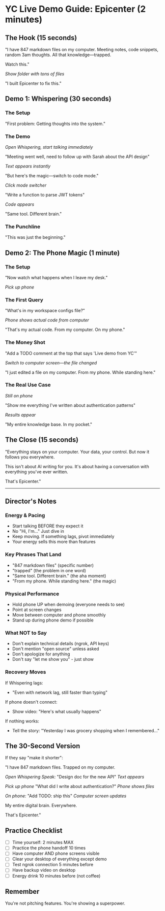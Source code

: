 # YC Live Demo Guide: Epicenter (2 minutes)

## The Hook (15 seconds)
"I have 847 markdown files on my computer. Meeting notes, code snippets, random 3am thoughts. All that knowledge—trapped.

Watch this."

*Show folder with tons of files*

"I built Epicenter to fix this."

## Demo 1: Whispering (30 seconds)

### The Setup
"First problem: Getting thoughts into the system."

### The Demo
*Open Whispering, start talking immediately*

"Meeting went well, need to follow up with Sarah about the API design"

*Text appears instantly*

"But here's the magic—switch to code mode."

*Click mode switcher*

"Write a function to parse JWT tokens"

*Code appears*

"Same tool. Different brain."

### The Punchline
"This was just the beginning."

## Demo 2: The Phone Magic (1 minute)

### The Setup
"Now watch what happens when I leave my desk."

*Pick up phone*

### The First Query
"What's in my workspace configs file?"

*Phone shows actual code from computer*

"That's my actual code. From my computer. On my phone."

### The Money Shot
"Add a TODO comment at the top that says 'Live demo from YC'"

*Switch to computer screen—the file changed*

"I just edited a file on my computer. From my phone. While standing here."

### The Real Use Case
*Still on phone*

"Show me everything I've written about authentication patterns"

*Results appear*

"My entire knowledge base. In my pocket."

## The Close (15 seconds)

"Everything stays on your computer. Your data, your control. But now it follows you everywhere.

This isn't about AI writing for you. It's about having a conversation with everything you've ever written.

That's Epicenter."

---

## Director's Notes

### Energy & Pacing
- Start talking BEFORE they expect it
- No "Hi, I'm..." Just dive in
- Keep moving. If something lags, pivot immediately
- Your energy sells this more than features

### Key Phrases That Land
- "847 markdown files" (specific number)
- "trapped" (the problem in one word)
- "Same tool. Different brain." (the aha moment)
- "From my phone. While standing here." (the magic)

### Physical Performance
- Hold phone UP when demoing (everyone needs to see)
- Point at screen changes
- Move between computer and phone smoothly
- Stand up during phone demo if possible

### What NOT to Say
- Don't explain technical details (ngrok, API keys)
- Don't mention "open source" unless asked
- Don't apologize for anything
- Don't say "let me show you" - just show

### Recovery Moves
If Whispering lags:
- "Even with network lag, still faster than typing"

If phone doesn't connect:
- Show video: "Here's what usually happens"

If nothing works:
- Tell the story: "Yesterday I was grocery shopping when I remembered..."

## The 30-Second Version
If they say "make it shorter":

"I have 847 markdown files. Trapped on my computer.

*Open Whispering*
*Speak:* "Design doc for the new API"
*Text appears*

*Pick up phone*
"What did I write about authentication?"
*Phone shows files*

*On phone:* "Add TODO: ship this"
*Computer screen updates*

My entire digital brain. Everywhere.

That's Epicenter."

## Practice Checklist
- [ ] Time yourself: 2 minutes MAX
- [ ] Practice the phone handoff 10 times
- [ ] Have computer AND phone screens visible
- [ ] Clear your desktop of everything except demo
- [ ] Test ngrok connection 5 minutes before
- [ ] Have backup video on desktop
- [ ] Energy drink 10 minutes before (not coffee)

## Remember
You're not pitching features.
You're showing a superpower.